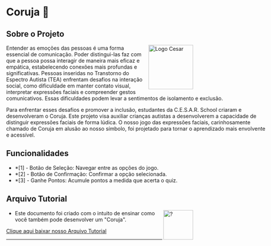 # Coruja 🦉
## Sobre o Projeto

<img src="https://www.cesar.school/wp-content/uploads/2019/09/marca_cesar_school.png" alt="Logo Cesar" width=120 height=120 align="right">

<p style="width: 700px;">  Entender as emoções das pessoas é uma forma essencial de comunicação. Poder distingui-las faz com que a pessoa possa interagir de maneira mais eficaz e empática, estabelecendo conexões mais profundas e significativas. Pessoas inseridas no Transtorno do Espectro Autista (TEA) enfrentam desafios na interação social, como dificuldade em manter contato visual, interpretar expressões faciais e compreender gestos comunicativos. Essas dificuldades podem levar a sentimentos de isolamento e exclusão.</p>
<p style="width: 700px;">  Para enfrentar esses desafios e promover a inclusão, estudantes da C.E.S.A.R. School criaram e desenvolveram o Coruja. Este projeto visa auxiliar crianças autistas a desenvolverem a capacidade de distinguir expressões faciais de forma lúdica. O nosso jogo das expressões faciais, carinhosamente chamado de Coruja em alusão ao nosso símbolo, foi projetado para tornar o aprendizado mais envolvente e acessível.
</p>

## Funcionalidades

- *[1] - Botão de Seleção: Navegar entre as opções do jogo.
- *[2] - Botão de Confirmação: Confirmar a opção selecionada.
- *[3] - Ganhe Pontos: Acumule pontos a medida que acerta o quiz.


## Arquivo Tutorial
<img src="https://cdn-icons-png.flaticon.com/512/5623/5623395.png" alt="?" width=80 height=80 align="right">

- Este documento foi criado com o intuito de ensinar como você também pode desenvolver um "Coruja".

[Clique aqui baixar nosso Arquivo Tutorial](https://github.com/user-attachments/files/15680907/Tutorial.-.CORUJA.pdf)


---
